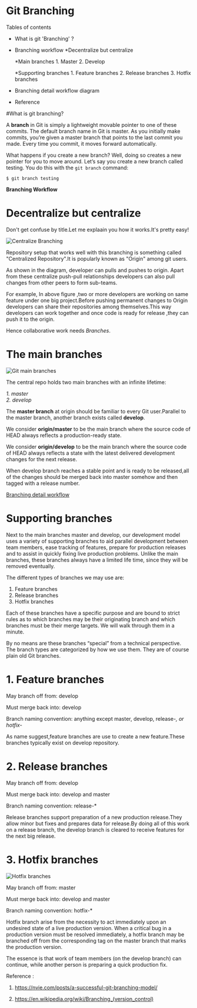 #                                Git Branching

Tables of contents
* What is git 'Branching' ?

* Branching workflow
    *Decentralize but centralize

    *Main branches
        1. Master
        2. Develop

    *Supporting branches
        1. Feature branches
        2. Release branches
        3. Hotfix branches

* Branching detail workflow diagram

* Reference           

#What is git branching?

A **branch** in Git is simply a lightweight movable pointer to one of these commits. The default branch name in Git is master. As you initially make commits, you’re given a master branch that points to the last commit you made. Every time you commit, it moves forward automatically.

What happens if you create a new branch? Well, doing so creates a new pointer for you to move around. Let’s say you create a new branch called testing. You do this with the `git branch` command:

`$ git branch testing`

****Branching Workflow****

# Decentralize but centralize

Don't get confuse by title.Let me explaain you how it works.It's pretty easy!

![Centralize Branching](https://github.com/prajaktavpendse/projectpractice/blob/master/Images/Centralized_branch.PNG)

Repository setup that works well with this branching is something called "Centralized Repository".It is popularly known as "Origin" among git users.


As shown in the diagram, developer can pulls and pushes to origin. Apart from these centralize push-pull relationships developers can also pull changes from other peers to form sub-teams.

For example, In above figure ,two or more developers are working on same feature under one big project.Before pushing permanent changes to Origin developers can share their repositories among themselves.This way developers can work together and once code is ready for release ,they can push it to the origin.

Hence collaborative work needs *Branches*.


# The main branches 

![Git main branches](https://github.com/prajaktavpendse/projectpractice/blob/master/Images/main_branches.PNG)



The central repo holds two main branches with an infinite lifetime:     
                                                                          
*1. master*                                                              
*2. develop*                                                                
                                                                          
The **master branch** at origin should be familiar to every Git user.Parallel to the master branch, another branch exists called **develop**.    
                                                                          
We consider **origin/master** to be the main branch where the source code of HEAD always reflects a production-ready state.   
                                                                          
We consider **origin/develop** to be the main branch where the source code of HEAD always reflects a state with the latest delivered development changes for the next release.                       
                                                                          
When develop branch reaches a stable point and is ready to be released,all of the changes should be merged back into master somehow and then tagged with a release number.

[Branching detail workflow](https://nvie.com/files/Git-branching-model.pdf)

# Supporting branches

Next to the main branches master and develop, our development model uses a variety of supporting branches to aid parallel development between team members, ease tracking of features, prepare for production releases and to assist in quickly fixing live production problems. Unlike the main branches, these branches always have a limited life time, since they will be removed eventually.

The different types of branches we may use are:

1. Feature branches
2. Release branches
3. Hotfix branches

Each of these branches have a specific purpose and are bound to strict rules as to which branches may be their originating branch and which branches must be their merge targets. We will walk through them in a minute.

By no means are these branches “special” from a technical perspective. The branch types are categorized by how we use them. They are of course plain old Git branches. 

# 1. Feature branches

May branch off from:
develop

Must merge back into:
develop

Branch naming convention:
anything except master, develop, release-*, or hotfix-*    

As name suggest,feature branches are use to create a new feature.These branches typically exist on develop repository.

# 2. Release branches

May branch off from:
develop

Must merge back into:
develop and master

Branch naming convention:
release-*  

Release branches support preparation of a new production release.They allow minor but fixes and prepares data for release.By doing all of this work on a release branch, the develop branch is cleared to receive features for the next big release.

# 3. Hotfix branches

![Hotfix branches](https://github.com/prajaktavpendse/projectpractice/blob/master/Images/Hotfix_branches.PNG)

May branch off from:
master

Must merge back into:
develop and master

Branch naming convention:
hotfix-*      

Hotfix branch arise from the necessity to act immediately upon an undesired state of a live production version. When a critical bug in a production version must be resolved immediately, a hotfix branch may be branched off from the corresponding tag on the master branch that marks the production version.

The essence is that work of team members (on the develop branch) can continue, while another person is preparing a quick production fix.      

Reference :
1. https://nvie.com/posts/a-successful-git-branching-model/

2. https://en.wikipedia.org/wiki/Branching_(version_control)

